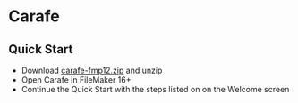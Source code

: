 # Carafe

## Quick Start

- Download [carafe-fmp12.zip](https://github.com/soliantconsulting/carafe/blob/master/carafe-fmp12.zip) and unzip
- Open Carafe in FileMaker 16+
- Continue the Quick Start with the steps listed on on the Welcome screen
